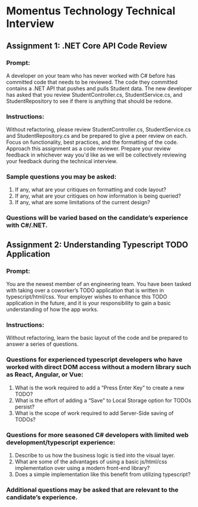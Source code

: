 # Momentus Technology Technical Interview

## Assignment 1: .NET Core API Code Review
### Prompt: 
A developer on your team who has never worked with C# before has committed code that needs to be reviewed. The code they committed contains a .NET API that pushes and pulls Student data. The new developer has asked that you review StudentController.cs, StudentService.cs, and StudentRepository to see if there is anything that should be redone.
### Instructions: 
Without refactoring, please review StudentController.cs, StudentService.cs and StudentRepository.cs and be prepared to give a peer review on each. Focus on functionality, best practices, and the formatting of the code. Approach this assignment as a code reviewer. Prepare your review feedback in whichever way you'd like as we will be collectively reviewing your feedback during the technical interview.

### Sample questions you may be asked:
1.	If any, what are your critiques on formatting and code layout?
2.	If any, what are your critiques on how information is being queried?
3.	If any, what are some limitations of the current design?

### Questions will be varied based on the candidate’s experience with C#/.NET.

## Assignment 2: Understanding Typescript TODO Application
### Prompt: 
You are the newest member of an engineering team. You have been tasked with taking over a coworker’s TODO application that is written in typescript/html/css. Your employer wishes to enhance this TODO application in the future, and it is your responsibility to gain a basic understanding of how the app works.
### Instructions: 
Without refactoring, learn the basic layout of the code and be prepared to answer a series of questions.

### Questions for experienced typescript developers who have worked with direct DOM access without a modern library such as React, Angular, or Vue:
1.	What is the work required to add a “Press Enter Key” to create a new TODO? 
2.	What is the effort of adding a “Save” to Local Storage option for TODOs persist?
3.	What is the scope of work required to add Server-Side saving of TODOs?

### Questions for more seasoned C# developers with limited web development/typescript experience:
1.	Describe to us how the business logic is tied into the visual layer.
2.	What are some of the advantages of using a basic js/html/css implementation over using a modern front-end library?
3.	Does a simple implementation like this benefit from utilizing typescript?
   
### Additional questions may be asked that are relevant to the candidate’s experience.
